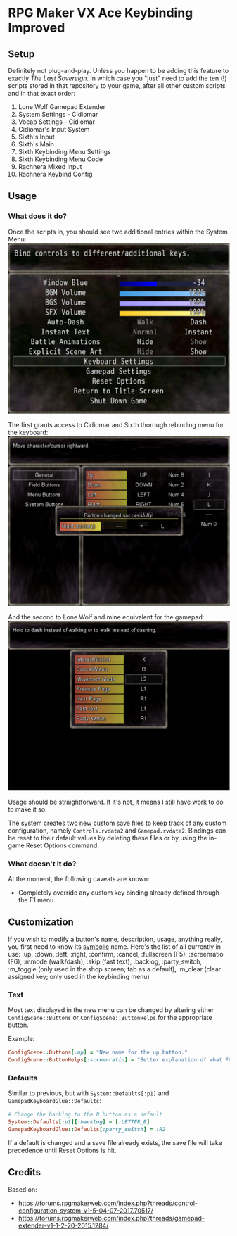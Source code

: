 # RPG Maker VX Ace Keybinding Improved

## Setup

Definitely not plug-and-play. Unless you happen to be adding this feature to exactly _The Last Sovereign_. In which case you "just" need to add the ten (!) scripts stored in that repository to your game, after all other custom scripts and in that exact order:
1. Lone Wolf Gamepad Extender
2. System Settings - Cidiomar
3. Vocab Settings - Cidiomar
4. Cidiomar's Input System
5. Sixth's Input
6. Sixth's Main
7. Sixth Keybinding Menu Settings
8. Sixth Keybinding Menu Code
9. Rachnera Mixed Input
10. Rachnera Keybind Config

## Usage

### What does it do?

Once the scripts in, you should see two additional entries within the System Menu:
![](/docs/options.jpg)

The first grants access to Cidiomar and Sixth thorough rebinding menu for the keyboard:
![](/docs/keyboard.jpg)

And the second to Lone Wolf and mine equivalent for the gamepad:
![](/docs/gamepad.jpg)

Usage should be straightforward. If it's not, it means I still have work to do to make it so.

The system creates two new custom save files to keep track of any custom configuration, namely `Controls.rvdata2` and `Gamepad.rvdata2`. Bindings can be reset to their default values by deleting these files or by using the in-game Reset Options command.

### What doesn't it do?

At the moment, the following caveats are known:
- Completely override any custom key binding already defined through the F1 menu.

## Customization

If you wish to modify a button's name, description, usage, anything really, you first need to know its [symbolic](https://ruby-doc.org/core-1.9.1/Symbol.html) name. Here's the list of all currently in use:
:up, :down, :left, :right, :confirm, :cancel, :fullscreen (F5), :screenratio (F6), :mmode (walk/dash), :skip (fast text), :backlog, :party_switch, :m_toggle (only used in the shop screen; tab as a default), :m_clear (clear assigned key; only used in the keybinding menu)

### Text

Most text displayed in the new menu can be changed by altering either `ConfigScene::Buttons` or `ConfigScene::ButtonHelps` for the appropriate button.

Example:
```rb
ConfigScene::Buttons[:up] = "New name for the up button."
ConfigScene::ButtonHelps[:screenratio] = "Better explanation of what F6 does."
```

### Defaults

Similar to previous, but with `System::Defaults[:p1]` and `GamepadKeyboardGlue::Defaults`:
```rb
# Change the backlog to the B button as a default
System::Defaults[:p1][:backlog] = [:LETTER_B]
GamepadKeyboardGlue::Defaults[:party_switch] = :R2
```

If a default is changed and a save file already exists, the save file will take precedence until Reset Options is hit.

## Credits

Based on:
- https://forums.rpgmakerweb.com/index.php?threads/control-configuration-system-v1-5-04-07-2017.70517/
- https://forums.rpgmakerweb.com/index.php?threads/gamepad-extender-v1-1-2-20-2015.1284/
